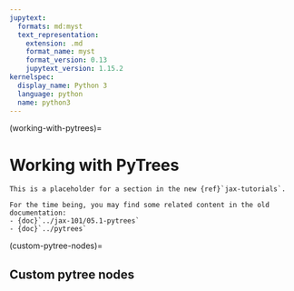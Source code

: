 ```yaml
---
jupytext:
  formats: md:myst
  text_representation:
    extension: .md
    format_name: myst
    format_version: 0.13
    jupytext_version: 1.15.2
kernelspec:
  display_name: Python 3
  language: python
  name: python3
---
```


(working-with-pytrees)=
# Working with PyTrees

```{note}
This is a placeholder for a section in the new {ref}`jax-tutorials`.

For the time being, you may find some related content in the old documentation:
- {doc}`../jax-101/05.1-pytrees`
- {doc}`../pytrees`
```

(custom-pytree-nodes)=
## Custom pytree nodes
